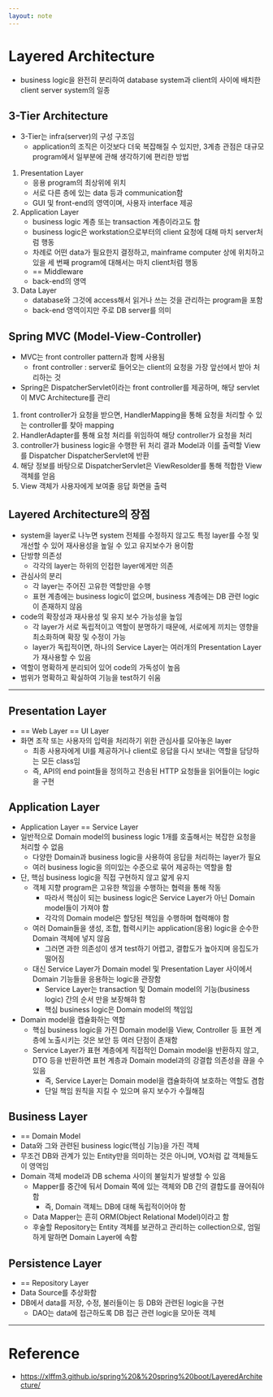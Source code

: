 ```yaml
---
layout: note
---
```


# Layered Architecture

- business logic을 완전히 분리하여 database system과 client의 사이에 배치한 client server system의 일종

## 3-Tier Architecture

- 3-Tier는 infra(server)의 구성 구조임
    - application의 조직은 이것보다 더욱 복잡해질 수 있지만, 3계층 관점은 대규모 program에서 일부분에 관해 생각하기에 편리한 방법
1. Presentation Layer
    - 응용 program의 최상위에 위치
    - 서로 다른 층에 있는 data 등과 communication함
    - GUI 및 front-end의 영역이며, 사용자 interface 제공
2. Application Layer
    - business logic 계층 또는 transaction 계층이라고도 함
    - business logic은 workstation으로부터의 client 요청에 대해 마치 server처럼 행동
    - 차례로 어떤 data가 필요한지 결정하고, mainframe computer 상에 위치하고 있을 세 번째 program에 대해서는 마치 client처럼 행동
    - == Middleware
    - back-end의 영역
3. Data Layer
    - database와 그것에 access해서 읽거나 쓰는 것을 관리하는 program을 포함
    - back-end 영역이지만 주로 DB server를 의미

## Spring MVC (Model-View-Controller)

- MVC는 front controller pattern과 함께 사용됨
    - front controller : server로 들어오는 client의 요청을 가장 앞선에서 받아 처리하는 것
- Spring은 DispatcherServlet이라는 front controller를 제공하며, 해당 servlet이 MVC Architecture를 관리
1. front controller가 요청을 받으면, HandlerMapping을 통해 요청을 처리할 수 있는 controller를 찾아 mapping
2. HandlerAdapter를 통해 요청 처리를 위임하여 해당 controller가 요청을 처리
3. controller가 business logic을 수행한 뒤 처리 결과 Model과 이를 출력할 View를 Dispatcher DispatcherServlet에 반환
4. 해당 정보를 바탕으로 DispatcherServlet은 ViewResolder를 통해 적합한 View 객체를 얻음
5. View 객체가 사용자에게 보여줄 응답 화면을 출력

## Layered Architecture의 장점

- system을 layer로 나누면 system 전체를 수정하지 않고도 특정 layer를 수정 및 개선할 수 있어 재사용성을 높일 수 있고 유지보수가 용이함
- 단방향 의존성
    - 각각의 layer는 하위의 인접한 layer에게만 의존
- 관심사의 분리
    - 각 layer는 주어진 고유한 역할만을 수행
    - 표현 계층에는 business logic이 없으며, business 계층에는 DB 관련 logic이 존재하지 않음
- code의 확장성과 재사용성 및 유지 보수 가능성을 높임
    - 각 layer가 서로 독립적이고 역할이 분명하기 때문에, 서로에게 끼치는 영향을 최소화하며 확장 및 수정이 가능
    - layer가 독립적이면, 하나의 Service Layer는 여러개의 Presentation Layer가 재사용할 수 있음
- 역할이 명확하게 분리되어 있어 code의 가독성이 높음
- 범위가 명확하고 확실하여 기능을 test하기 쉬움

---

## Presentation Layer

- == Web Layer == UI Layer
- 화면 조작 또는 사용자의 입력을 처리하기 위한 관심사를 모아놓은 layer
    - 최종 사용자에게 UI를 제공하거나 client로 응답을 다시 보내는 역할을 담당하는 모든 class임
    - 즉, API의 end point들을 정의하고 전송된 HTTP 요청들을 읽어들이는 logic을 구현

## Application Layer

- Application Layer == Service Layer
- 일반적으로 Domain model의 business logic 1개를 호출해서는 복잡한 요청을 처리할 수 없음
    - 다양한 Domain과 business logic을 사용하여 응답을 처리하는 layer가 필요
    - 여러 business logic을 의미있는 수준으로 묶어 제공하는 역할을 함
- 단, 핵심 business logic을 직접 구현하지 않고 얇게 유지
    - 객체 지향 program은 고유한 책임을 수행하는 협력을 통해 작동
        - 따라서 핵심이 되는 business logic은 Service Layer가 아닌 Domain model들이 가져야 함
        - 각각의 Domain model은 할당된 책임을 수행하며 협력해야 함
    - 여러 Domain들을 생성, 조합, 협력시키는 application(응용) logic을 순수한 Domain 객체에 넣지 않음
        - 그러면 과한 의존성이 생겨 test하기 어렵고, 결합도가 높아지며 응집도가 떨어짐
    - 대신 Service Layer가 Domain model 및 Presentation Layer 사이에서 Domain 기능들을 응용하는 logic을 관장함
        - Service Layer는 transaction 및 Domain model의 기능(business logic) 간의 순서 만을 보장해햐 함
        - 핵심 business logic은 Domain model의 책임임
- Domain model을 캡슐화하는 역할
    - 핵심 business logic을 가진 Domain model을 View, Controller 등 표현 계층에 노출시키는 것은 보안 등 여러 단점이 존재함
    - Service Layer가 표현 계층에게 직접적인 Domain model을 반환하지 않고, DTO 등을 반환하면 표현 계층과 Domain model과의 강결합 의존성을 끊을 수 있음
        - 즉, Service Layer는 Domain model을 캡슐화하여 보호하는 역할도 겸함
        - 단일 책임 원칙을 지킬 수 있으며 유지 보수가 수월해짐

## Business Layer

- == Domain Model
- Data와 그와 관련된 business logic(핵심 기능)을 가진 객체
- 무조건 DB와 관계가 있는 Entity만을 의미하는 것은 아니며, VO처럼 값 객체들도 이 영역임
- Domain 객체 model과 DB schema 사이의 불일치가 발생할 수 있음
    - Mapper를 중간에 둬서 Domain 쪽에 있는 객체와 DB 간의 결합도를 끊어줘야 함
        - 즉, Domain 객체느 DB에 대해 독립적이어야 함
    - Data Mapper는 흔히 ORM(Object Relational Model)이라고 함
    - 후술할 Repository는 Entity 객체를 보관하고 관리하는 collection으로, 엄밀하게 말하면 Domain Layer에 속함

## Persistence Layer

- == Repository Layer
- Data Source를 추상화함
- DB에서 data를 저장, 수정, 불러들이는 등 DB와 관련된 logic을 구현
    - DAO는 data에 접근하도록 DB 접근 관련 logic을 모아둔 객체

---

# Reference

- https://xlffm3.github.io/spring%20&%20spring%20boot/LayeredArchitecture/

